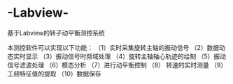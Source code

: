 # -Labview-
基于Labview的转子动平衡测控系统

本测控软件可以实现以下功能：
（1）实时采集旋转主轴的振动信号
（2）数据动态实时显示
（3）振动信号时频域处理
（4）旋转主轴轴心轨迹的绘制
（5）振动信号滤波处理
（6）模态分析
（7）进行动平衡控制
（8） 转速的实时测量
（9）工频特征值的提取
（10）数据保存
